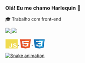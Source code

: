 ### Olá! Eu me chamo Harlequin 👋

🎓 Trabalho com front-end

 <div>
  <a href="https://github.com/caynnan1">
  <img height="180em" src="https://github-readme-stats.vercel.app/api?username=Harlequin90&show_icons=true&theme=dark&include_all_commits=true&count_private=true"/>
  <img height="180em" src="https://github-readme-stats.vercel.app/api/top-langs/?username=Harlequin90&layout=compact&langs_count=7&theme=dark"/>
</div>
<div style="display: inline_block"><br>
  <img align="center" alt="Harlequin-Js" height="30" width="40" src="https://raw.githubusercontent.com/devicons/devicon/master/icons/javascript/javascript-plain.svg">
  <img align="center" alt="Harlequin-HTML" height="30" width="40" src="https://raw.githubusercontent.com/devicons/devicon/master/icons/html5/html5-original.svg">
  <img align="center" alt="Harlequin-CSS" height="30" width="40" src="https://raw.githubusercontent.com/devicons/devicon/master/icons/css3/css3-original.svg">
</div>
 
 ![Snake animation](https://github.com/caynnan1/caynnan1/blob/output/github-contribution-grid-snake.svg)
 
<!--
**Harlequin90/Harlequin90** is a ✨ _special_ ✨ repository because its `README.md` (this file) appears on your GitHub profile.

Here are some ideas to get you started:

- 🔭 I’m currently working on ...
- 🌱 I’m currently learning ...
- 👯 I’m looking to collaborate on ...
- 🤔 I’m looking for help with ...
- 💬 Ask me about ...
- 📫 How to reach me: ...
- 😄 Pronouns: ...
- ⚡ Fun fact: ...
-->

